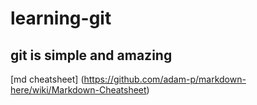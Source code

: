 # learning-git
## git is simple and amazing

[md cheatsheet] (https://github.com/adam-p/markdown-here/wiki/Markdown-Cheatsheet)
